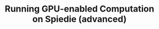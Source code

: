 ---
title: Running GPU-enabled Computation on Spiedie (advanced)
layout: default
images: []
tags: []
---